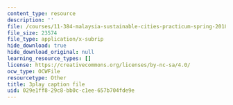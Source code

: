 ```yaml
---
content_type: resource
description: ''
file: /courses/11-384-malaysia-sustainable-cities-practicum-spring-2018/029e1ff829c8bb0cc1ee657b704fde9e_b-PoEwPoRe8.srt
file_size: 23574
file_type: application/x-subrip
hide_download: true
hide_download_original: null
learning_resource_types: []
license: https://creativecommons.org/licenses/by-nc-sa/4.0/
ocw_type: OCWFile
resourcetype: Other
title: 3play caption file
uid: 029e1ff8-29c8-bb0c-c1ee-657b704fde9e
---
```

